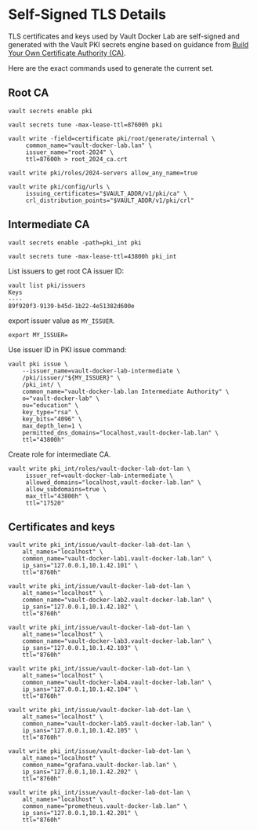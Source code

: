 # Self-Signed TLS Details

TLS certificates and keys used by Vault Docker Lab are self-signed and generated with the Vault PKI secrets engine based on guidance from [Build Your Own Certificate Authority (CA)](https://developer.hashicorp.com/vault/tutorials/secrets-management/pki-engine).

Here are the exact commands used to generate the current set.

## Root CA

```shell
vault secrets enable pki
```

```shell
vault secrets tune -max-lease-ttl=87600h pki
```

```shell
vault write -field=certificate pki/root/generate/internal \
     common_name="vault-docker-lab.lan" \
     issuer_name="root-2024" \
     ttl=87600h > root_2024_ca.crt
```

```shell
vault write pki/roles/2024-servers allow_any_name=true
```

```shell
vault write pki/config/urls \
     issuing_certificates="$VAULT_ADDR/v1/pki/ca" \
     crl_distribution_points="$VAULT_ADDR/v1/pki/crl"
```

## Intermediate CA

```shell
vault secrets enable -path=pki_int pki
```

```shell
vault secrets tune -max-lease-ttl=43800h pki_int
```

List issuers to get root CA issuer ID:

```shell
vault list pki/issuers                  
Keys
----
89f920f3-9139-b45d-1b22-4e51382d600e
```

export issuer value as `MY_ISSUER`.

```shell
export MY_ISSUER=
```

Use issuer ID in PKI issue command:

```shell
vault pki issue \
    --issuer_name=vault-docker-lab-intermediate \
    /pki/issuer/"${MY_ISSUER}" \
    /pki_int/ \
    common_name="vault-docker-lab.lan Intermediate Authority" \
    o="vault-docker-lab" \
    ou="education" \
    key_type="rsa" \
    key_bits="4096" \
    max_depth_len=1 \
    permitted_dns_domains="localhost,vault-docker-lab.lan" \
    ttl="43800h"
```

Create role for intermediate CA.

```shell
vault write pki_int/roles/vault-docker-lab-dot-lan \
     issuer_ref=vault-docker-lab-intermediate \
     allowed_domains="localhost,vault-docker-lab.lan" \
     allow_subdomains=true \
     max_ttl="43800h" \
     ttl="17520"
```

## Certificates and keys

```shell
vault write pki_int/issue/vault-docker-lab-dot-lan \
    alt_names="localhost" \
    common_name="vault-docker-lab1.vault-docker-lab.lan" \
    ip_sans="127.0.0.1,10.1.42.101" \
    ttl="8760h"
```

```shell
vault write pki_int/issue/vault-docker-lab-dot-lan \
    alt_names="localhost" \
    common_name="vault-docker-lab2.vault-docker-lab.lan" \
    ip_sans="127.0.0.1,10.1.42.102" \
    ttl="8760h"
```

```shell
vault write pki_int/issue/vault-docker-lab-dot-lan \
    alt_names="localhost" \
    common_name="vault-docker-lab3.vault-docker-lab.lan" \
    ip_sans="127.0.0.1,10.1.42.103" \
    ttl="8760h"
```

```shell
vault write pki_int/issue/vault-docker-lab-dot-lan \
    alt_names="localhost" \
    common_name="vault-docker-lab4.vault-docker-lab.lan" \
    ip_sans="127.0.0.1,10.1.42.104" \
    ttl="8760h"
```

```shell
vault write pki_int/issue/vault-docker-lab-dot-lan \
    alt_names="localhost" \
    common_name="vault-docker-lab5.vault-docker-lab.lan" \
    ip_sans="127.0.0.1,10.1.42.105" \
    ttl="8760h"
```

```shell
vault write pki_int/issue/vault-docker-lab-dot-lan \
    alt_names="localhost" \
    common_name="grafana.vault-docker-lab.lan" \
    ip_sans="127.0.0.1,10.1.42.202" \
    ttl="8760h"
```

```shell
vault write pki_int/issue/vault-docker-lab-dot-lan \
    alt_names="localhost" \
    common_name="prometheus.vault-docker-lab.lan" \
    ip_sans="127.0.0.1,10.1.42.201" \
    ttl="8760h"
```
